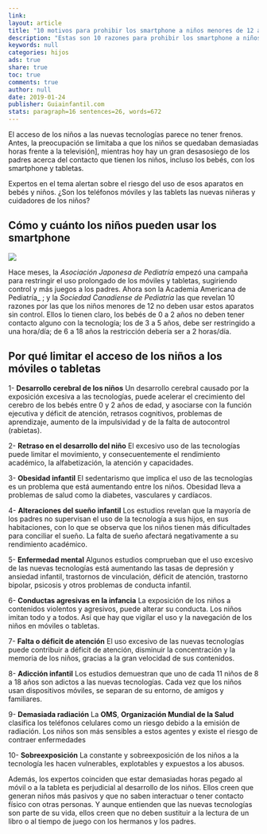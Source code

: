 ```yaml
---
link: 
layout: article
title: "10 motivos para prohibir los smartphone a niños menores de 12 años"
description: "Estas son 10 razones para prohibir los smartphone a niños menores de 12 años. Los bebés de 0 a 2 años no deben tener contacto alguno con la tecnología; los de 3 a 5 años, debe ser restringido a una hora/día; y a los de 6 a 18 años la restricción debería ser a 2 horas/día. Te contamos por qué no es recomendable que los niños accedan a la tecnología en edades muy tempranas."
keywords: null
categories: hijos
ads: true
share: true
toc: true
comments: true
author: null
date: 2019-01-24
publisher: Guiainfantil.com
stats: paragraph=16 sentences=26, words=672
---
```

El acceso de los niños a las nuevas tecnologías parece no tener frenos. Antes, la preocupación se limitaba a que los niños se quedaban demasiadas horas frente a la televisión], mientras hoy hay un gran desasosiego de los padres acerca del contacto que tienen los niños, incluso los bebés, con los smartphone y tabletas.

Expertos en el tema alertan sobre el riesgo del uso de esos aparatos en bebés y niños. ¿Son los teléfonos móviles y las tablets las nuevas niñeras y cuidadores de los niños?

## Cómo y cuánto los niños pueden usar los smartphone

![](http://familiasana.info/images/hijos/motivossmatphone-g.jpg)

Hace meses, la _Asociación Japonesa de Pediatría_ empezó una campaña para restringir el uso prolongado de los móviles y tabletas, sugiriendo control y más juegos a los padres. Ahora son la Academia Americana de Pediatría_ ; y la _Sociedad Canadiense de Pediatría_ las que revelan 10 razones por las que los niños menores de 12 no deben usar estos aparatos sin control. Ellos lo tienen claro, los bebés de 0 a 2 años no deben tener contacto alguno con la tecnología; los de 3 a 5 años, debe ser restringido a una hora/día; de 6 a 18 años la restricción debería ser a 2 horas/día.

## Por qué limitar el acceso de los niños a los móviles o tabletas

1- **Desarrollo cerebral de los niños**
Un desarrollo cerebral causado por la exposición excesiva a las tecnologías, puede acelerar el crecimiento del cerebro de los bebés entre 0 y 2 años de edad, y asociarse con la función ejecutiva y déficit de atención, retrasos cognitivos, problemas de aprendizaje, aumento de la impulsividad y de la falta de autocontrol (rabietas).

2- **Retraso en el desarrollo del niño**
El excesivo uso de las tecnologías puede limitar el movimiento, y consecuentemente el rendimiento académico, la alfabetización, la atención y capacidades.

3- **Obesidad infantil**
El sedentarismo que implica el uso de las tecnologías es un problema que está aumentando entre los niños. Obesidad lleva a problemas de salud como la diabetes, vasculares y cardíacos.

4- **Alteraciones del sueño infantil**
Los estudios revelan que la mayoría de los padres no supervisan el uso de la tecnología a sus hijos, en sus habitaciones, con lo que se observa que los niños tienen más dificultades para conciliar el sueño. La falta de sueño afectará negativamente a su rendimiento académico.

5- **Enfermedad mental**
Algunos estudios comprueban que el uso excesivo de las nuevas tecnologías está aumentando las tasas de depresión y ansiedad infantil, trastornos de vinculación, déficit de atención, trastorno bipolar, psicosis y otros problemas de conducta infantil.

6- **Conductas agresivas en la infancia**
La exposición de los niños a contenidos violentos y agresivos, puede alterar su conducta. Los niños imitan todo y a todos. Así que hay que vigilar el uso y la navegación de los niños en móviles o tabletas.

7- **Falta o déficit de atención**
El uso excesivo de las nuevas tecnologías puede contribuir a déficit de atención, disminuir la concentración y la memoria de los niños, gracias a la gran velocidad de sus contenidos.

8- **Adicción infantil**
Los estudios demuestran que uno de cada 11 niños de 8 a 18 años son adictos a las nuevas tecnologías. Cada vez que los niños usan dispositivos móviles, se separan de su entorno, de amigos y familiares.

9- **Demasiada radiación**
La **OMS**, **Organización Mundial de la Salud** clasifica los teléfonos celulares como un riesgo debido a la emisión de radiación. Los niños son más sensibles a estos agentes y existe el riesgo de contraer enfermedades

10- **Sobreexposición**
La constante y sobreexposición de los niños a la tecnología les hacen vulnerables, explotables y expuestos a los abusos.

Además, los expertos coinciden que estar demasiadas horas pegado al móvil o a la tableta es perjudicial al desarrollo de los niños. Ellos creen que generan niños más pasivos y que no saben interactuar o tener contacto físico con otras personas. Y aunque entienden que las nuevas tecnologías son parte de su vida, ellos creen que no deben sustituir a la lectura de un libro o al tiempo de juego con los hermanos y los padres.
